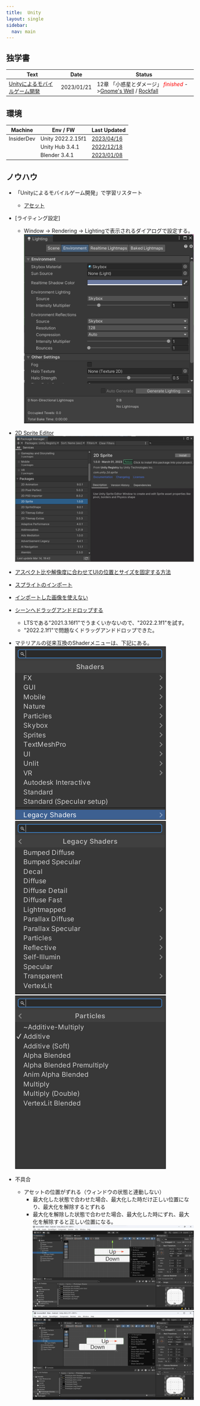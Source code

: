 ```yaml
---
title:  Unity
layout: single
sidebar:
  nav: main
---
```

##  独学書

  |Text                                                                                                   |Date      |Status
  |-------------------------------------------------------------------------------------------------------|----------|--------
  |[Unityによるモバイルゲーム開発](https://github.com/oreilly-japan/mobile-game-development-with-unity-ja)  |2023/01/21|12章 「小惑星とダメージ」 <span style="color: red;">*finished*</span> ->[Gnome's Well](https://github.com/Tatsukiyoshi/GnomesWell) / [Rockfall](https://github.com/Tatsukiyoshi/Rockfall)

##  環境

  |Machine    |Env / FW          |Last Updated
  |-----------|------------------|----------
  |InsiderDev |Unity 2022.2.15f1 |[2023/04/16](https://unity.com/releases/editor/)
  |           |Unity Hub 3.4.1   |[2022/12/18](https://unity.com/download)
  |           |Blender 3.4.1     |[2023/01/08](https://www.blender.org/)

##  ノウハウ
  - 「Unityによるモバイルゲーム開発」で学習リスタート
    - [アセット](https://www.oreilly.co.jp/pub/9784873118505/MobileGameDevWithUnity1stEd-master.zip)

  - [ライティング設定]
    - Window -> Rendering -> Lightingで表示されるダイアログで設定する。
      ![ライティング設定](/images/Unity/20230109_Lighting_Settings.png)

  - [2D Sprite Editor](https://www.sbcr.jp/support/48959/)
    ![2D Sprite Editor Install](/images/Unity/20230314_2D_Sprite_Editor.png)
  - [アスペクト比や解像度に合わせてUIの位置とサイズを固定する方法](https://pengoya.net/unity/ui-fix/)
  - [スプライトのインポート](https://docs.unity3d.com/ja/2018.4/Manual/Sprites.html)
  - [インポートした画像を使えない](https://teratail.com/questions/98383)
  - [シーンへドラッグアンドドロップする](https://teratail.com/questions/165849)
    - LTSである"2021.3.16f1"でうまくいかないので、"2022.2.1f1"を試す。
    - "2022.2.1f1"で問題なくドラッグアンドドロップできた。
  - マテリアルの従来互換のShaderメニューは、下記にある。
    ![LegacyShaders](/images/Unity/20230121_Shaders_ParticlesAdditive1.png)
    ![Particles](/images/Unity/20230121_Shaders_ParticlesAdditive2.png)
    ![Additive](/images/Unity/20230121_Shaders_ParticlesAdditive3.png)
  
  - 不具合
    - アセットの位置がずれる（ウィンドウの状態と連動しない）
      - 最大化した状態で合わせた場合、最大化した時だけ正しい位置になり、最大化を解除するとずれる
      - 最大化を解除した状態で合わせた場合、最大化した時にずれ、最大化を解除すると正しい位置になる。
      ![最大化](/images/Unity/20230103_2022.2.1f1.png)
      ![最大化解除](/images/Unity/20230103_2022.2.1f1_notmaximized.png)
